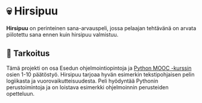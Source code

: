 # 💀 Hirsipuu

**Hirsipuu** on perinteinen sana-arvauspeli, jossa pelaajan tehtävänä on arvata piilotettu sana ennen kuin hirsipuu valmistuu.

## 🎯 Tarkoitus

Tämä projekti on osa Esedun ohjelmointiopintoja ja [Python MOOC -kurssin](https://ohjelmointi-23.mooc.fi/) osien 1-10 päätöstyö. Hirsipuu tarjoaa hyvän esimerkin tekstipohjaisen pelin logiikasta ja vuorovaikutteisuudesta. Peli hyödyntää Pythonin perustoimintoja ja on loistava esimerkki ohjelmoinnin perusteiden opetteluun.
